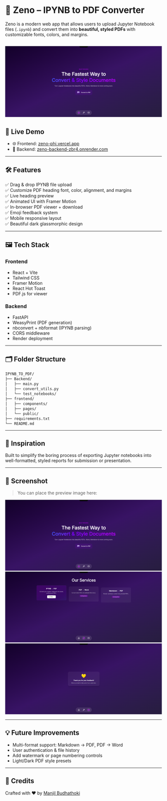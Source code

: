 # 📄 Zeno – IPYNB to PDF Converter

Zeno is a modern web app that allows users to upload Jupyter Notebook files (`.ipynb`) and convert them into **beautiful, styled PDFs** with customizable fonts, colors, and margins.

![Homepage Preview](public/image.png)
---

## 🚀 Live Demo

- 🌐 Frontend: [zeno-phi.vercel.app](https://zeno-phi.vercel.app)
- 🔧 Backend: [zeno-backend-zbr4.onrender.com](https://zeno-backend-zbr4.onrender.com)

---

## 🛠 Features

✅ Drag & drop IPYNB file upload  
✅ Customize PDF heading font, color, alignment, and margins  
✅ Live heading preview  
✅ Animated UI with Framer Motion  
✅ In-browser PDF viewer + download  
✅ Emoji feedback system  
✅ Mobile responsive layout  
✅ Beautiful dark glassmorphic design

---

## 🖼 Tech Stack

### Frontend
- React + Vite
- Tailwind CSS
- Framer Motion
- React Hot Toast
- PDF.js for viewer

### Backend
- FastAPI
- WeasyPrint (PDF generation)
- nbconvert + nbformat (IPYNB parsing)
- CORS middleware
- Render deployment

---

## 🗂 Folder Structure

```
IPYNB_TO_PDF/
├── Backend/
│   ├── main.py
│   ├── convert_utils.py
│   └── test_notebooks/
├── frontend/
│   ├── components/
│   ├── pages/
│   └── public/
├── requirements.txt
└── README.md
```

---

## 🧠 Inspiration

Built to simplify the boring process of exporting Jupyter notebooks into well-formatted, styled reports for submission or presentation.

---

## 📸 Screenshot

> You can place the preview image here:

![Homepage Preview](public/image.png)
![Services](public/services.png)
![Feedback](public/feedback.png)

---

## 💡 Future Improvements

- Multi-format support: Markdown → PDF, PDF → Word  
- User authentication & file history  
- Add watermark or page numbering controls  
- Light/Dark PDF style presets

---

## 🙌 Credits

Crafted with ❤️ by [Manjil Budhathoki](https://github.com/manjil-budhathoki)